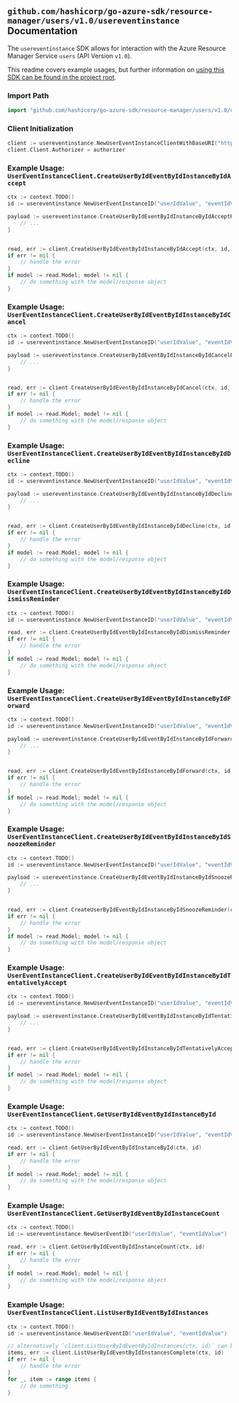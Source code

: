 
## `github.com/hashicorp/go-azure-sdk/resource-manager/users/v1.0/usereventinstance` Documentation

The `usereventinstance` SDK allows for interaction with the Azure Resource Manager Service `users` (API Version `v1.0`).

This readme covers example usages, but further information on [using this SDK can be found in the project root](https://github.com/hashicorp/go-azure-sdk/tree/main/docs).

### Import Path

```go
import "github.com/hashicorp/go-azure-sdk/resource-manager/users/v1.0/usereventinstance"
```


### Client Initialization

```go
client := usereventinstance.NewUserEventInstanceClientWithBaseURI("https://management.azure.com")
client.Client.Authorizer = authorizer
```


### Example Usage: `UserEventInstanceClient.CreateUserByIdEventByIdInstanceByIdAccept`

```go
ctx := context.TODO()
id := usereventinstance.NewUserEventInstanceID("userIdValue", "eventIdValue", "eventId1Value")

payload := usereventinstance.CreateUserByIdEventByIdInstanceByIdAcceptRequest{
	// ...
}


read, err := client.CreateUserByIdEventByIdInstanceByIdAccept(ctx, id, payload)
if err != nil {
	// handle the error
}
if model := read.Model; model != nil {
	// do something with the model/response object
}
```


### Example Usage: `UserEventInstanceClient.CreateUserByIdEventByIdInstanceByIdCancel`

```go
ctx := context.TODO()
id := usereventinstance.NewUserEventInstanceID("userIdValue", "eventIdValue", "eventId1Value")

payload := usereventinstance.CreateUserByIdEventByIdInstanceByIdCancelRequest{
	// ...
}


read, err := client.CreateUserByIdEventByIdInstanceByIdCancel(ctx, id, payload)
if err != nil {
	// handle the error
}
if model := read.Model; model != nil {
	// do something with the model/response object
}
```


### Example Usage: `UserEventInstanceClient.CreateUserByIdEventByIdInstanceByIdDecline`

```go
ctx := context.TODO()
id := usereventinstance.NewUserEventInstanceID("userIdValue", "eventIdValue", "eventId1Value")

payload := usereventinstance.CreateUserByIdEventByIdInstanceByIdDeclineRequest{
	// ...
}


read, err := client.CreateUserByIdEventByIdInstanceByIdDecline(ctx, id, payload)
if err != nil {
	// handle the error
}
if model := read.Model; model != nil {
	// do something with the model/response object
}
```


### Example Usage: `UserEventInstanceClient.CreateUserByIdEventByIdInstanceByIdDismissReminder`

```go
ctx := context.TODO()
id := usereventinstance.NewUserEventInstanceID("userIdValue", "eventIdValue", "eventId1Value")

read, err := client.CreateUserByIdEventByIdInstanceByIdDismissReminder(ctx, id)
if err != nil {
	// handle the error
}
if model := read.Model; model != nil {
	// do something with the model/response object
}
```


### Example Usage: `UserEventInstanceClient.CreateUserByIdEventByIdInstanceByIdForward`

```go
ctx := context.TODO()
id := usereventinstance.NewUserEventInstanceID("userIdValue", "eventIdValue", "eventId1Value")

payload := usereventinstance.CreateUserByIdEventByIdInstanceByIdForwardRequest{
	// ...
}


read, err := client.CreateUserByIdEventByIdInstanceByIdForward(ctx, id, payload)
if err != nil {
	// handle the error
}
if model := read.Model; model != nil {
	// do something with the model/response object
}
```


### Example Usage: `UserEventInstanceClient.CreateUserByIdEventByIdInstanceByIdSnoozeReminder`

```go
ctx := context.TODO()
id := usereventinstance.NewUserEventInstanceID("userIdValue", "eventIdValue", "eventId1Value")

payload := usereventinstance.CreateUserByIdEventByIdInstanceByIdSnoozeReminderRequest{
	// ...
}


read, err := client.CreateUserByIdEventByIdInstanceByIdSnoozeReminder(ctx, id, payload)
if err != nil {
	// handle the error
}
if model := read.Model; model != nil {
	// do something with the model/response object
}
```


### Example Usage: `UserEventInstanceClient.CreateUserByIdEventByIdInstanceByIdTentativelyAccept`

```go
ctx := context.TODO()
id := usereventinstance.NewUserEventInstanceID("userIdValue", "eventIdValue", "eventId1Value")

payload := usereventinstance.CreateUserByIdEventByIdInstanceByIdTentativelyAcceptRequest{
	// ...
}


read, err := client.CreateUserByIdEventByIdInstanceByIdTentativelyAccept(ctx, id, payload)
if err != nil {
	// handle the error
}
if model := read.Model; model != nil {
	// do something with the model/response object
}
```


### Example Usage: `UserEventInstanceClient.GetUserByIdEventByIdInstanceById`

```go
ctx := context.TODO()
id := usereventinstance.NewUserEventInstanceID("userIdValue", "eventIdValue", "eventId1Value")

read, err := client.GetUserByIdEventByIdInstanceById(ctx, id)
if err != nil {
	// handle the error
}
if model := read.Model; model != nil {
	// do something with the model/response object
}
```


### Example Usage: `UserEventInstanceClient.GetUserByIdEventByIdInstanceCount`

```go
ctx := context.TODO()
id := usereventinstance.NewUserEventID("userIdValue", "eventIdValue")

read, err := client.GetUserByIdEventByIdInstanceCount(ctx, id)
if err != nil {
	// handle the error
}
if model := read.Model; model != nil {
	// do something with the model/response object
}
```


### Example Usage: `UserEventInstanceClient.ListUserByIdEventByIdInstances`

```go
ctx := context.TODO()
id := usereventinstance.NewUserEventID("userIdValue", "eventIdValue")

// alternatively `client.ListUserByIdEventByIdInstances(ctx, id)` can be used to do batched pagination
items, err := client.ListUserByIdEventByIdInstancesComplete(ctx, id)
if err != nil {
	// handle the error
}
for _, item := range items {
	// do something
}
```
